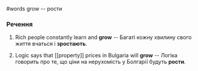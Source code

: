 #words 
grow -- рости
<!--SR:!2022-11-06,3,250-->
### Речення
1. Rich people constantly learn and **grow** -- Багаті кожну хвилину свого життя вчаться і **зростають**.
<!--SR:!2022-11-06,3,250-->
2. Logic says that [[property]] prices in Bulgaria will **grow** -- Логіка говорить про те, що ціни на нерухомість у Болгарії будуть **рости**.
<!--SR:!2022-11-06,3,250-->